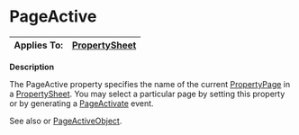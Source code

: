 




<h1 class="heading"><span class="name">PageActive</span></h1>

| Applies To: | [PropertySheet](../a-z/propertysheet.md) |
| --- | ---  |


**Description**


The PageActive property specifies the name of the current [PropertyPage](../a-z/propertypage.md) in a [PropertySheet](../a-z/propertysheet.md). You may select a particular page by setting this property or by generating a [PageActivate](../a-z/pageactivate.md) event.


See also or [PageActiveObject](../a-z/pageactiveobject.md).



